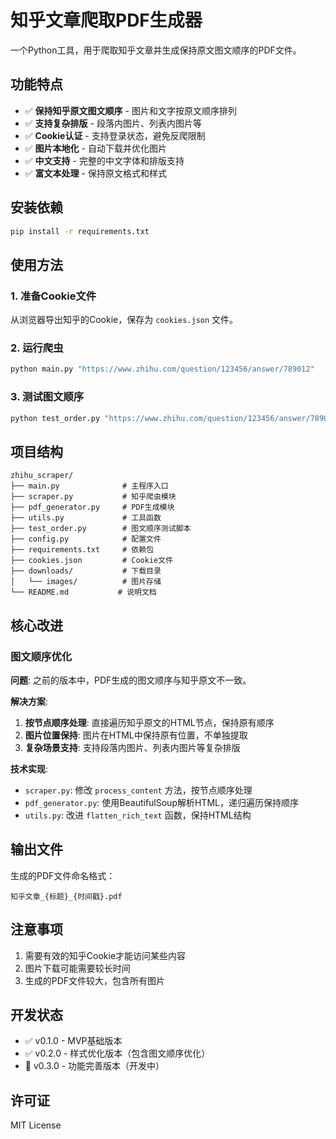 # 知乎文章爬取PDF生成器

一个Python工具，用于爬取知乎文章并生成保持原文图文顺序的PDF文件。

## 功能特点

- ✅ **保持知乎原文图文顺序** - 图片和文字按原文顺序排列
- ✅ **支持复杂排版** - 段落内图片、列表内图片等
- ✅ **Cookie认证** - 支持登录状态，避免反爬限制
- ✅ **图片本地化** - 自动下载并优化图片
- ✅ **中文支持** - 完整的中文字体和排版支持
- ✅ **富文本处理** - 保持原文格式和样式

## 安装依赖

```bash
pip install -r requirements.txt
```

## 使用方法

### 1. 准备Cookie文件

从浏览器导出知乎的Cookie，保存为 `cookies.json` 文件。

### 2. 运行爬虫

```bash
python main.py "https://www.zhihu.com/question/123456/answer/789012"
```

### 3. 测试图文顺序

```bash
python test_order.py "https://www.zhihu.com/question/123456/answer/789012"
```

## 项目结构

```
zhihu_scraper/
├── main.py              # 主程序入口
├── scraper.py           # 知乎爬虫模块
├── pdf_generator.py     # PDF生成模块
├── utils.py             # 工具函数
├── test_order.py        # 图文顺序测试脚本
├── config.py            # 配置文件
├── requirements.txt     # 依赖包
├── cookies.json         # Cookie文件
├── downloads/           # 下载目录
│   └── images/          # 图片存储
└── README.md           # 说明文档
```

## 核心改进

### 图文顺序优化

**问题**: 之前的版本中，PDF生成的图文顺序与知乎原文不一致。

**解决方案**:
1. **按节点顺序处理**: 直接遍历知乎原文的HTML节点，保持原有顺序
2. **图片位置保持**: 图片在HTML中保持原有位置，不单独提取
3. **复杂场景支持**: 支持段落内图片、列表内图片等复杂排版

**技术实现**:
- `scraper.py`: 修改 `process_content` 方法，按节点顺序处理
- `pdf_generator.py`: 使用BeautifulSoup解析HTML，递归遍历保持顺序
- `utils.py`: 改进 `flatten_rich_text` 函数，保持HTML结构

## 输出文件

生成的PDF文件命名格式：
```
知乎文章_{标题}_{时间戳}.pdf
```

## 注意事项

1. 需要有效的知乎Cookie才能访问某些内容
2. 图片下载可能需要较长时间
3. 生成的PDF文件较大，包含所有图片

## 开发状态

- ✅ v0.1.0 - MVP基础版本
- ✅ v0.2.0 - 样式优化版本（包含图文顺序优化）
- 🔄 v0.3.0 - 功能完善版本（开发中）

## 许可证

MIT License 